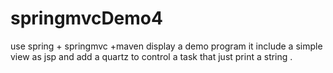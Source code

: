# springmvcDemo4
use spring + springmvc +maven  display a demo program
it include a simple view as jsp
and add a quartz to control a task that just print a string .



